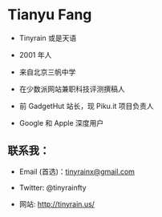 Tianyu Fang
===========

-   Tinyrain 或是天语

-   2001 年人

-   来自北京三帆中学

-   在少数派网站兼职科技评测撰稿人

-   前 GadgetHut 站长，现 Piku.it 项目负责人

-   Google 和 Apple 深度用户

联系我：
----

-   Email (首选)：tinyrainx@gmail.com

-   Twitter: @tinyrainfty

-   网站: http://tinyrain.us/
